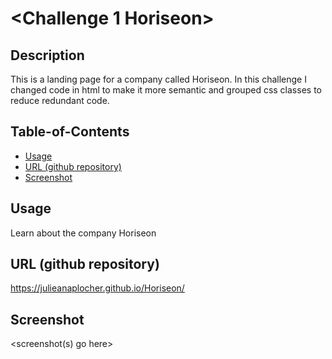 # <Challenge 1 Horiseon>

## Description

This is a landing page for a company called Horiseon. In this challenge I changed code in html to make it more semantic and grouped css classes to reduce redundant code.

## Table-of-Contents

- [Usage](#usage)
- [URL (github repository)](#urlrepo)
- [Screenshot](#screenshot)

## Usage

Learn about the company Horiseon

## URL (github repository)<a name="urlrepo"></a>

https://julieanaplocher.github.io/Horiseon/

## Screenshot

<screenshot(s) go here>
